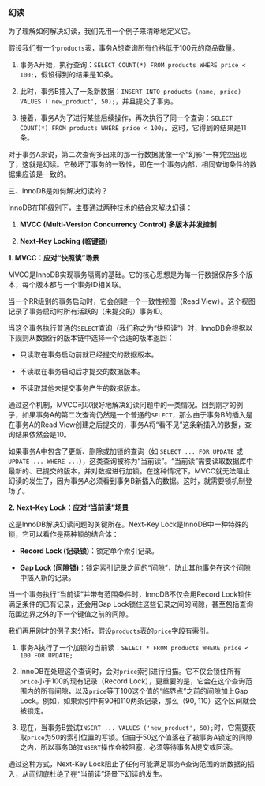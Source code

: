 
### 幻读

为了理解如何解决幻读，我们先用一个例子来清晰地定义它。

假设我们有一个`products`表，事务A想查询所有价格低于100元的商品数量。

1. 事务A开始，执行查询：`SELECT COUNT(*) FROM products WHERE price < 100;`，假设得到的结果是10条。
    
2. 此时，事务B插入了一条新数据：`INSERT INTO products (name, price) VALUES ('new_product', 50);`，并且提交了事务。
    
3. 接着，事务A为了进行某些后续操作，再次执行了同一个查询：`SELECT COUNT(*) FROM products WHERE price < 100;`。这时，它得到的结果是11条。
    

对于事务A来说，第二次查询多出来的那一行数据就像一个“幻影”一样凭空出现了，这就是幻读。它破坏了事务的一致性，即在一个事务内部，相同查询条件的数据集应该是一致的。

三、InnoDB是如何解决幻读的？

InnoDB在RR级别下，主要通过两种技术的结合来解决幻读：

1. **MVCC (Multi-Version Concurrency Control) 多版本并发控制**
    
2. **Next-Key Locking (临键锁)**
    

**1. MVCC：应对“快照读”场景**

MVCC是InnoDB实现事务隔离的基础。它的核心思想是为每一行数据保存多个版本，每个版本都与一个事务ID相关联。

当一个RR级别的事务启动时，它会创建一个一致性视图（Read View）。这个视图记录了事务启动时所有活跃的（未提交的）事务ID。

当这个事务执行普通的`SELECT`查询（我们称之为“快照读”）时，InnoDB会根据以下规则从数据行的版本链中选择一个合适的版本返回：

- 只读取在事务启动前就已经提交的数据版本。
    
- 不读取在事务启动后才提交的数据版本。
    
- 不读取其他未提交事务产生的数据版本。
    

通过这个机制，MVCC可以很好地解决幻读问题中的一类情况。回到刚才的例子，如果事务A的第二次查询仍然是一个普通的`SELECT`，那么由于事务B的插入是在事务A的Read View创建之后提交的，事务A将“看不见”这条新插入的数据，查询结果依然会是10。

如果事务A中包含了更新、删除或加锁的查询（如 `SELECT ... FOR UPDATE` 或 `UPDATE ... WHERE ...`），这类查询被称为“当前读”。“当前读”需要读取数据库中最新的、已提交的版本，并对数据进行加锁。在这种情况下，MVCC就无法阻止幻读的发生了，因为事务A必须看到事务B新插入的数据。这时，就需要锁机制登场了。

**2. Next-Key Lock：应对“当前读”场景**

这是InnoDB解决幻读问题的关键所在。Next-Key Lock是InnoDB中一种特殊的锁，它可以看作是两种锁的结合体：

- **Record Lock (记录锁)**：锁定单个索引记录。
    
- **Gap Lock (间隙锁)**：锁定索引记录之间的“间隙”，防止其他事务在这个间隙中插入新的记录。
    

当一个事务执行“当前读”并带有范围条件时，InnoDB不仅会用Record Lock锁住满足条件的已有记录，还会用Gap Lock锁住这些记录之间的间隙，甚至包括查询范围边界之外的下一个键值之前的间隙。

我们再用刚才的例子来分析，假设`products`表的`price`字段有索引。

1. 事务A执行了一个加锁的当前读：`SELECT * FROM products WHERE price < 100 FOR UPDATE;`
    
2. InnoDB在处理这个查询时，会对`price`索引进行扫描。它不仅会锁住所有`price`小于100的现有记录（Record Lock），更重要的是，它会在这个查询范围内的所有间隙，以及`price`等于100这个值的“临界点”之前的间隙加上Gap Lock。例如，如果索引中有90和110两条记录，那么（90, 110）这个区间就会被锁定。
    
3. 现在，当事务B尝试`INSERT ... VALUES ('new_product', 50);`时，它需要获取`price`为50的索引位置的写锁。但由于50这个值落在了被事务A锁定的间隙之内，所以事务B的`INSERT`操作会被阻塞，必须等待事务A提交或回滚。
    

通过这种方式，Next-Key Lock阻止了任何可能满足事务A查询范围的新数据的插入，从而彻底杜绝了在“当前读”场景下幻读的发生。
